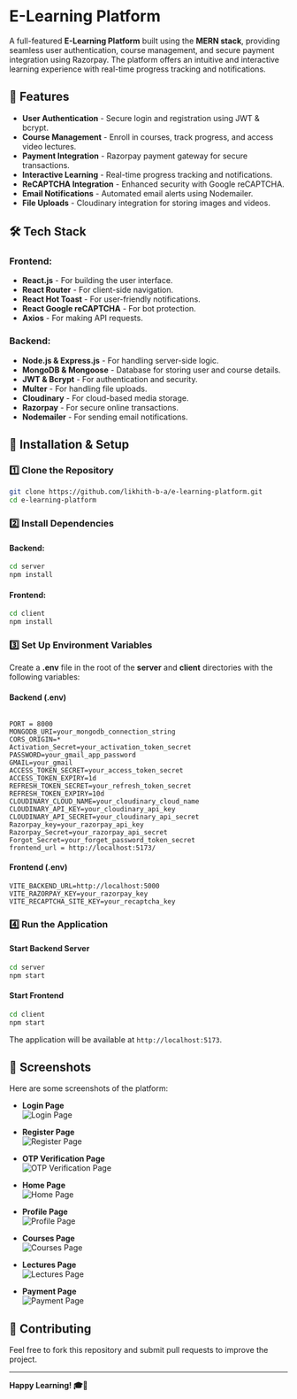 # E-Learning Platform

A full-featured **E-Learning Platform** built using the **MERN stack**, providing seamless user authentication, course management, and secure payment integration using Razorpay. The platform offers an intuitive and interactive learning experience with real-time progress tracking and notifications.

## 🚀 Features

- **User Authentication** - Secure login and registration using JWT & bcrypt.
- **Course Management** - Enroll in courses, track progress, and access video lectures.
- **Payment Integration** - Razorpay payment gateway for secure transactions.
- **Interactive Learning** - Real-time progress tracking and notifications.
- **ReCAPTCHA Integration** - Enhanced security with Google reCAPTCHA.
- **Email Notifications** - Automated email alerts using Nodemailer.
- **File Uploads** - Cloudinary integration for storing images and videos.

## 🛠 Tech Stack

### Frontend:
- **React.js** - For building the user interface.
- **React Router** - For client-side navigation.
- **React Hot Toast** - For user-friendly notifications.
- **React Google reCAPTCHA** - For bot protection.
- **Axios** - For making API requests.

### Backend:
- **Node.js & Express.js** - For handling server-side logic.
- **MongoDB & Mongoose** - Database for storing user and course details.
- **JWT & Bcrypt** - For authentication and security.
- **Multer** - For handling file uploads.
- **Cloudinary** - For cloud-based media storage.
- **Razorpay** - For secure online transactions.
- **Nodemailer** - For sending email notifications.

## 🔧 Installation & Setup

### 1️⃣ Clone the Repository
```sh
git clone https://github.com/likhith-b-a/e-learning-platform.git
cd e-learning-platform
```

### 2️⃣ Install Dependencies
#### Backend:
```sh
cd server
npm install
```

#### Frontend:
```sh
cd client
npm install
```

### 3️⃣ Set Up Environment Variables
Create a **.env** file in the root of the **server** and **client** directories with the following variables:

#### Backend (.env)
```env

PORT = 8000
MONGODB_URI=your_mongodb_connection_string
CORS_ORIGIN=*
Activation_Secret=your_activation_token_secret
PASSWORD=your_gmail_app_password
GMAIL=your_gmail
ACCESS_TOKEN_SECRET=your_access_token_secret
ACCESS_TOKEN_EXPIRY=1d
REFRESH_TOKEN_SECRET=your_refresh_token_secret
REFRESH_TOKEN_EXPIRY=10d
CLOUDINARY_CLOUD_NAME=your_cloudinary_cloud_name
CLOUDINARY_API_KEY=your_cloudinary_api_key
CLOUDINARY_API_SECRET=your_cloudinary_api_secret
Razorpay_key=your_razorpay_api_key
Razorpay_Secret=your_razorpay_api_secret
Forgot_Secret=your_forget_password_token_secret
frontend_url = http://localhost:5173/
```

#### Frontend (.env)
```env
VITE_BACKEND_URL=http://localhost:5000
VITE_RAZORPAY_KEY=your_razorpay_key
VITE_RECAPTCHA_SITE_KEY=your_recaptcha_key
```

### 4️⃣ Run the Application
#### Start Backend Server
```sh
cd server
npm start
```

#### Start Frontend
```sh
cd client
npm start
```

The application will be available at `http://localhost:5173`.

## 📸 Screenshots

Here are some screenshots of the platform:

- **Login Page**  
  ![Login Page](./screenshots/login.png)

- **Register Page**  
  ![Register Page](./screenshots/register.png)

- **OTP Verification Page**  
  ![OTP Verification Page](./screenshots/verify_otp.png)


- **Home Page**  
  ![Home Page](./screenshots/home.png)

- **Profile Page**  
  ![Profile Page](./screenshots/profile.png)

- **Courses Page**  
  ![Courses Page](./screenshots/courses.png)

- **Lectures Page**  
  ![Lectures Page](./screenshots/lectures.png)

- **Payment Page**  
  ![Payment Page](./screenshots/payment.png)

## 🤝 Contributing
Feel free to fork this repository and submit pull requests to improve the project.

---

**Happy Learning! 🎓🚀**


